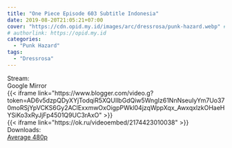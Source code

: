 ```yaml
---
title: "One Piece Episode 603 Subtitle Indonesia"
date: 2019-08-20T21:05:21+07:00
cover: "https://cdn.opid.my.id/images/arc/dressrosa/punk-hazard.webp" # Optional, cover
# authorlink: https://opid.my.id
categories:
  - "Punk Hazard"
tags:
  - "Dressrosa"
---
```

<div class="ui menu violet borderless inverted">
  <div class="header item active">
        Stream:
    </div>
  <a class="active item" data-tab="google">
    <i class="google drive icon"></i> Google
  </a>
  <a class="item nounderline" data-tab="mirror">
    <i class="odnoklassniki icon"></i> Mirror
  </a>
</div>
<div class="ui bottom attached tab segment active" style="border:0 !important;" data-tab="google">
{{< iframe link="https://www.blogger.com/video.g?token=AD6v5dzpQDyXYjTodqiR5XQUIlbGdQiw5WngIz61NnNseuIyYm7Uo370moRSjYpVCKS6Gy2AClExxmwOxOigpPWkl04jzqWppXqx_AwxqxlzkOHaeHYSiKo3xRyJjFp4501Q9UC3rAxO" >}}
</div>
<div class="ui bottom attached tab segment" style="border:0 !important;" data-tab="mirror">
{{< iframe link="https://ok.ru/videoembed/2174423010038" >}}
</div>
<div class="ui menu violet borderless inverted">
  <div class="header item active">
        Downloads:
    </div>
  <a class="item nounderline" href="https://ouo.io/09RIRW" target="_blank" rel="dofollow"><i class="google drive icon"></i>
    Average 480p</a>
</div>